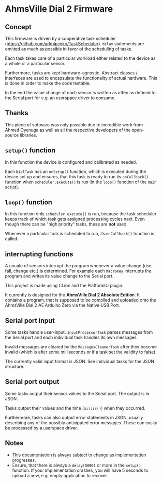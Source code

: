 # AhmsVille Dial 2 Firmware

## Concept
This firmware is driven by a cooperative task scheduler (https://github.com/arkhipenko/TaskScheduler).
`delay` statements are omitted as much as possible in favor of the scheduling of tasks.

Each task takes care of a particular workload either related to the device as a whole or a particular
sensor.

Furthermore, tasks are kept hardware-agnostic. Abstract classes / interfaces are used to encapsulate the
functionality of actual hardware. This is done in order to make the code testable.

In the end the value change of each sensor is written as often as defined to the Serial port for e.g.
an userspace driver to consume.

## Thanks
This piece of software was only possible due to incredible work from Ahmed Oyenuga as well as all the
respective developers of the open-source libraries.

## `setup()` function
In this function the device is configured and calibrated as needed.

Each `DialTask` has an `onSetup()` function, which is executed during the device set up and ensures, that
this task is ready to run its `onCallback()` function when `scheduler.execute()` is run (in the `loop()`
function of the `main` script).

## `loop()` function
In this function only `scheduler.execute()` is run, because the task scheduler keeps track of which task
gets assigned processing cycles next. Even though there can be "high priority" tasks, these are **not** used.

Whenever a particular task is scheduled to run, its `onCallback()` function is called.

## interrupting functions
A couple of sensors interrupt the program whenever a value change (rise, fall, change etc.) is determined.
For example each `MacroKey` interrupts the program and writes its value change to the Serial port.

This project is made using CLion and the PlatformIO plugin.

It currently is designed for the **AhmsVille Dial 2 Absolute Edition**.
It contains a program, that is supposed to be compiled and uploaded onto
the AhmsVille Dial 2 AE Arduino Zero via the Native USB Port.

## Serial port input
Some tasks handle user-input. `InputProcessorTask` parses messages from the Serial port and each individual
task handles its own messages.

Invalid messages are cleared by the `MessagesCleanerTask` after they become invalid (which is after some
milliseconds or if a task set the validity to false).

The currently valid input format is JSON. See individual tasks for the JSON structure.

## Serial port output
Some tasks output their sensor values to the Serial port. The output is in JSON.

Tasks output their values and the time (`millis()`) when they occurred.

Furthermore, tasks can also output error statements in JSON, usually describing any of the possibly anticipated
error messages. These can easily be processed by a userspace driver.

## Notes
 - This documentation is always subject to change as implementation progresses.
 - Ensure, that there is always a `delay(5000)` or more in the `setup()` function. 
If your implementation crashes, you will have 5 seconds to upload a new, e.g. empty application to recover.